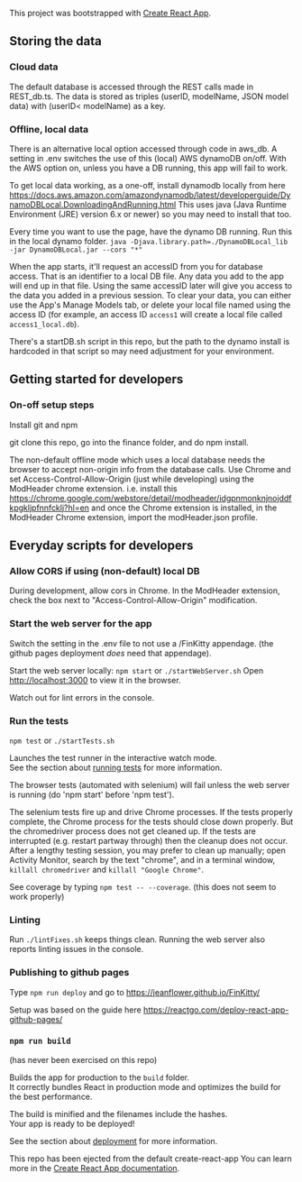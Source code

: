 This project was bootstrapped with [Create React App](https://github.com/facebook/create-react-app).

## Storing the data
### Cloud data
The default database is accessed through the REST calls made in REST_db.ts.
The data is stored as triples (userID, modelName, JSON model data) with
(userID< modelName) as a key.

### Offline, local data
There is an alternative local option accessed through code in aws_db.
A setting in .env switches the use of this (local) AWS dynamoDB on/off.
With the AWS option on, unless you have a DB running, this app will fail to work.

To get local data working, as a one-off, install dynamodb locally from here
https://docs.aws.amazon.com/amazondynamodb/latest/developerguide/DynamoDBLocal.DownloadingAndRunning.html
This uses java (Java Runtime Environment (JRE) version 6.x or newer) so you may need to install that too.

Every time you want to use the page, have the dynamo DB running. Run this in the local dynamo folder.
`java -Djava.library.path=./DynamoDBLocal_lib -jar DynamoDBLocal.jar --cors "*"`

When the app starts, it'll request an accessID from you for database access.  That is an identifier to a local DB file.  Any data you add to the app will end up in that file.  Using the same accessID later will give you access to the data you added in a previous session.  To clear your data, you can either use the App's Manage Models tab, or delete your local file named using the access ID (for example, an access ID `access1` will create a local file called `access1_local.db`).

There's a startDB.sh script in this repo, but the path to the dynamo install is hardcoded in that script so may need adjustment for your environment.

## Getting started for developers

### On-off setup steps
Install git and npm

git clone this repo, go into the finance folder, and do npm install.

The non-default offline mode which uses a local database needs the browser
to accept non-origin info from the database calls.  Use Chrome and set Access-Control-Allow-Origin (just while developing) using the ModHeader chrome extension. i.e. install this
https://chrome.google.com/webstore/detail/modheader/idgpnmonknjnojddfkpgkljpfnnfcklj?hl=en
and once the Chrome extension is installed, in the ModHeader Chrome extension, import the modHeader.json profile.

## Everyday scripts for developers

### Allow CORS if using (non-default) local DB
During development, allow cors in Chrome.  In the ModHeader extension, check the box next to "Access-Control-Allow-Origin" modification.

### Start the web server for the app
Switch the setting in the .env file to not use a /FinKitty appendage.
(the github pages deployment _does_ need that appendage).

Start the web server locally:
`npm start` or `./startWebServer.sh`
Open [http://localhost:3000](http://localhost:3000) to view it in the browser.

Watch out for lint errors in the console.

### Run the tests
`npm test` or `./startTests.sh`

Launches the test runner in the interactive watch mode.<br>
See the section about [running tests](https://facebook.github.io/create-react-app/docs/running-tests) for more information.

The browser tests (automated with selenium) will fail unless the web server is running (do 'npm start' before 'npm test').

The selenium tests fire up and drive Chrome processes.  If the tests properly complete, the Chrome process for the tests should close down properly.  But the chromedriver process does not get cleaned up.  If the tests are interrupted (e.g. restart partway through) then the cleanup does not occur.  After a lengthy testing session, you may prefer to clean up manually; open Activity Monitor, search by the text "chrome", and in a terminal window, `killall chromedriver` and `killall "Google Chrome"`.

See coverage by typing `npm test -- --coverage`.
(this does not seem to work properly)

### Linting
Run `./lintFixes.sh` keeps things clean.
Running the web server also reports linting issues in the console.

### Publishing to github pages
Type
`npm run deploy`
and go to
https://jeanflower.github.io/FinKitty/

Setup was based on the guide here
https://reactgo.com/deploy-react-app-github-pages/

### `npm run build`
(has never been exercised on this repo)

Builds the app for production to the `build` folder.<br>
It correctly bundles React in production mode and optimizes the build for the best performance.

The build is minified and the filenames include the hashes.<br>
Your app is ready to be deployed!

See the section about [deployment](https://facebook.github.io/create-react-app/docs/deployment) for more information.

This repo has been ejected from the default create-react-app
You can learn more in the [Create React App documentation](https://facebook.github.io/create-react-app/docs/getting-started).

